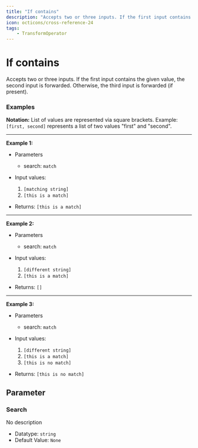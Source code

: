```yaml
---
title: "If contains"
description: "Accepts two or three inputs. If the first input contains the given value, the second input is forwarded. Otherwise, the third input is forwarded (if present)."
icon: octicons/cross-reference-24
tags: 
    - TransformOperator
---
```

# If contains
<!-- This file was generated - DO NOT CHANGE IT MANUALLY -->



Accepts two or three inputs. If the first input contains the given value, the second input is forwarded. Otherwise, the third input is forwarded (if present).

### Examples

**Notation:** List of values are represented via square brackets. Example: `[first, second]` represents a list of two values "first" and "second".

---
**Example 1:**

* Parameters
    * search: `match`

* Input values:
    1. `[matching string]`
    2. `[this is a match]`

* Returns: `[this is a match]`


---
**Example 2:**

* Parameters
    * search: `match`

* Input values:
    1. `[different string]`
    2. `[this is a match]`

* Returns: `[]`


---
**Example 3:**

* Parameters
    * search: `match`

* Input values:
    1. `[different string]`
    2. `[this is a match]`
    3. `[this is no match]`

* Returns: `[this is no match]`




## Parameter

### Search

No description

- Datatype: `string`
- Default Value: `None`



